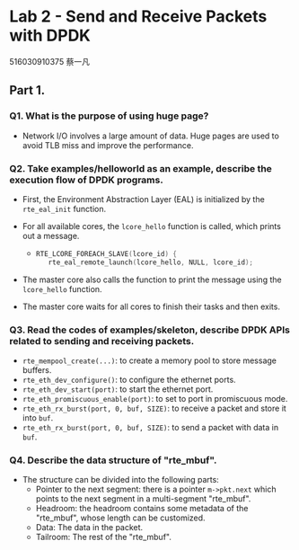 # Lab 2 - Send and Receive Packets with DPDK

516030910375 蔡一凡

## Part 1.
### Q1. What is the purpose of using huge page?
- Network I/O involves a large amount of data. Huge pages are used to avoid TLB miss and improve the performance.

### Q2. Take examples/helloworld as an example, describe the execution flow of DPDK programs.

- First, the Environment Abstraction Layer (EAL) is initialized by the `rte_eal_init` function.

- For all available cores, the `lcore_hello` function is called, which prints out a message.

  - ```c++
    RTE_LCORE_FOREACH_SLAVE(lcore_id) {
       rte_eal_remote_launch(lcore_hello, NULL, lcore_id);
    ```

- The master core also calls the function to print the message using the `lcore_hello` function.
- The master core waits for all cores to finish their tasks and then exits.

### Q3.  Read the codes of examples/skeleton, describe DPDK APIs related to sending and receiving packets.

- `rte_mempool_create(...)`: to create a memory pool to store message buffers.
- `rte_eth_dev_configure()`: to configure the ethernet ports.
- `rte_eth_dev_start(port)`: to start the ethernet port.
- `rte_eth_promiscuous_enable(port)`: to set to port in promiscuous mode.
- `rte_eth_rx_burst(port, 0, buf, SIZE)`: to receive a packet and store it into `buf`.
- `rte_eth_rx_burst(port, 0, buf, SIZE)`: to send a packet with data in `buf`.

### Q4. Describe the data structure of "rte_mbuf".

- The structure can be divided into the following parts:
  - Pointer to the next segment: there is a pointer `m->pkt.next` which points to the next segment in a multi-segment "rte_mbuf".
  - Headroom: the headroom contains some metadata of the "rte_mbuf", whose length can be customized.
  - Data: The data in the packet.
  - Tailroom: The rest of the "rte_mbuf".